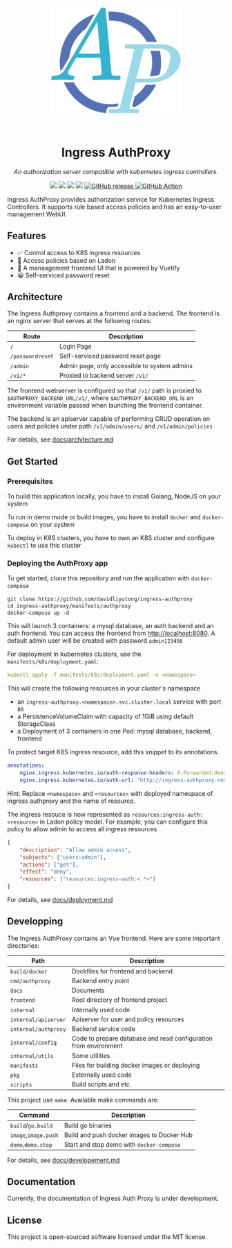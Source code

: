 <p align="center">
<img src=https://raw.githubusercontent.com/davidliyutong/ingress-authproxy/main/docs/img/logo.svg width="300">
</p>

<br/>
<h1 align="center">
Ingress AuthProxy
</h1>
<p align="center">
<i>
An authorization server compatible with kubernetes ingress controllers.
</i>
<p align="center">
<img src="https://img.shields.io/github/license/davidliyutong/ingress-authproxy.svg"/>
<img src="https://img.shields.io/github/repo-size/davidliyutong/ingress-authproxy.svg"/>
<img src="https://img.shields.io/github/last-commit/davidliyutong/ingress-authproxy.svg"/>
<img src="https://img.shields.io/docker/stars/davidliyutong/ingress-authproxy-backend.svg"/>
  <a href="https://github.com/davidliyutong/ingress-authproxy/releases">
    <img src="https://img.shields.io/github/release/davidliyutong/ingress-authproxy.svg" alt="GitHub release">
  </a>
    <a href="https://github.com/davidliyutong/ingress-authproxy/actions/workflows/build-release-binary.yml">
    <img src="https://github.com/davidliyutong/ingress-authproxy/workflows/build-release-binary/badge.svg" alt="GitHub Action">
  </a>

</p>

Ingress AuthProxy provides authorization service for Kubernetes Ingress Controllers. It supports rule based access policies and has an easy-to-user management WebUI.

## Features

-   ✅ Control access to K8S ingress resources
-   🔑 Access policies based on Ladon
-   🔌 A manaagement frontend UI that is powered by Vuetify
-   😀 Self-serviced password reset

## Architecture

The Ingress Authproxy contains a frontend and a backend. The frontend is an nginx server that serves at the following routes:

| Route            | Description                                  |
| ---------------- | -------------------------------------------- |
| `/`              | Login Page                                   |
| `/passwordreset` | Self-serviced password reset page            |
| `/admin`         | Admin page, only accessible to system admins |
| `/v1/*`          | Proxied to backend server `/v1/`             |

The frontend webserver is configured so that `/v1/` path is proxied to `$AUTHPROXY_BACKEND_URL/v1/`, where `$AUTHPROXY_BACKEND_URL` is an environment variable passed when launching the frontend container.

The backend is an apiserver capable of performing CRUD operation on users and policies under path `/v1/admin/users/` and `/v1/admin/policies`

For details, see [docs/architecture.md](./docs/architecture.md)

## Get Started

### Prerequisites

To build this application locally, you have to install Golang, NodeJS on your system

To run in demo mode or build images, you have to install `docker` and `docker-compose` on your system

To deploy in K8S clusters, you have to own an K8S cluster and configure `kubectl` to use this cluster

### Deploying the AuthProxy app

To get started, clone this repository and run the application with `docker-compose`

```shell
git clone https://github.com/davidliyutong/ingress-authproxy
cd ingress-authproxy/manifests/authproxy
docker-compose up -d
```

This will launch 3 containers: a mysql database, an auth backend and an auth frontend. You can access the frontend from [http://localhost:8080](http://localhost:8080). A default admin user will be created with password `admin123456`

For deployment in kubernetes clusters, use the `manifests/k8s/deployment.yaml`:

```yaml
kubectl apply -f manifests/k8s/deployment.yaml -n <namespace>
```

This will create the following resources in your cluster's namespace

-   an `ingress-authproxy.<namespace>.svc.cluster.local` service with port `80`
-   a PersistenceVolumeClaim with capacity of 1GiB using default StorageClass
-   a Deployment of 3 containers in one Pod: mysql database, backend, frontend

To protect target K8S ingress resource, add this snippet to its annotations.

```yaml
annotations:
    nginx.ingress.kubernetes.io/auth-response-headers: X-Forwarded-User
    nginx.ingress.kubernetes.io/auth-url: "http://ingress-authproxy.<namespace>.svc.cluster.local/v1/ingress-auth/<resource>"
```

Hint: Replace `<namespace>` and `<resources>` with deployed namespace of ingress authproxy and the name of resource.

The ingress resouce is now represented as `resources:ingress-auth:<resource>` in Ladon policy model. For example, you can configure this policy to allow admin to access all ingress resources

```json
{
    "description": "Allow admin access",
    "subjects": ["users:admin"],
    "actions": ["get"],
    "effect": "deny",
    "resources": ["resources:ingress-auth:<.*>"]
}
```

For details, see [docs/deployment.md](./docs/deployment.md)

## Developping

The Ingress AuthProxy contains an Vue frontend. Here are some important directories:

| Path                 | Description                                                      |
| -------------------- | ---------------------------------------------------------------- |
| `build/docker`       | Dockfiles for frontend and backend                               |
| `cmd/authproxy`      | Backend entry point                                              |
| `docs`               | Documents                                                        |
| `frontend`           | Root directory of frontend project                               |
| `internal`           | Internally used code                                             |
| `internal/apiserver` | Apiserver for user and policy resources                          |
| `internal/authproxy` | Backend service code                                             |
| `internal/config`    | Code to prepare database and read configuration from environment |
| `internal/utils`     | Some utilities                                                   |
| `manifests`          | Files for building docker images or deploying                    |
| `pkg`                | Externally used code                                             |
| `scripts`            | Build scripts and etc.                                           |

This project use `make`. Available make commands are:

| Command              | Description                                |
| -------------------- | ------------------------------------------ |
| `build`/`go.build`   | Build go binaries                          |
| `image`,`image.push` | Build and push docker images to Docker Hub |
| `demo`,`demo.stop`   | Start and stop demo with `docker-compose`  |

For details, see [docs/developement.md](./docs/developement.md)

## Documentation

Currently, the documentation of Ingress Auth Proxy is under development.

## License

This project is open-sourced software licensed under the MIT license.
